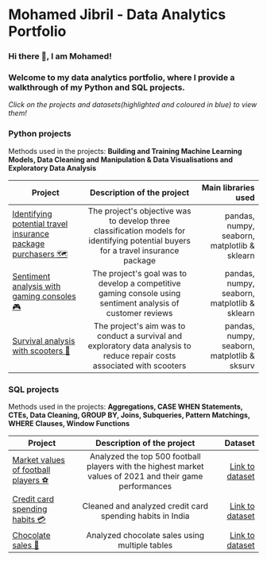 # Mohamed Jibril - Data Analytics Portfolio
### Hi there 👋, I am Mohamed! 

### Welcome to my data analytics portfolio, where I provide a walkthrough of my Python and SQL projects.


*Click on the projects and datasets(highlighted and coloured in blue) to view them!*




### Python projects
Methods used in the projects: **Building and Training Machine Learning Models, Data Cleaning and Manipulation & Data Visualisations and Exploratory Data Analysis**


| Project        | Description of the project           | Main libraries used  |
| ------------- |:-------------:| -----:|
| [Identifying potential travel insurance package purchasers 🗺](https://github.com/jibmo22/data-analytics-portfolio/blob/main/Python%20projects/Identifying%20potential%20travel%20insurance%20package%20purchasers.ipynb)     | The project's objective was to develop three classification models for identifying potential buyers for a travel insurance package |pandas, numpy, seaborn, matplotlib & sklearn|
| [Sentiment analysis with gaming consoles 🎮](https://github.com/jibmo22/data-analytics-portfolio/blob/main/Python%20projects/Sentiment%20analysis%20with%20gaming%20consoles.ipynb)      | The project's goal was to develop a competitive gaming console using sentiment analysis of customer reviews        |pandas, numpy, seaborn, matplotlib & sklearn|
| [Survival analysis with scooters 🛴](https://github.com/jibmo22/data-analytics-portfolio/blob/main/Python%20projects/Survival%20analysis%20with%20scooters.ipynb) | The project's aim was to conduct a survival and exploratory data analysis to reduce repair costs associated with scooters|pandas, numpy, seaborn, matplotlib & sksurv|



### SQL projects

Methods used in the projects: **Aggregations, CASE WHEN Statements, CTEs, Data Cleaning, GROUP BY, Joins, Subqueries, Pattern Matchings, WHERE Clauses, Window Functions**

| Project        | Description of the project           | Dataset  |
| ------------- |:-------------:| -----:|
| [Market values of football players ⚽️](https://github.com/jibmo22/data-analytics-portfolio/blob/main/SQL%20projects/Football%20players%20market%20value%20analysis.sql) |Analyzed the top 500 football players with the highest market values of 2021 and their game performances|[Link to dataset](https://www.kaggle.com/datasets/sanjeetsinghnaik/most-expensive-footballers-2021)|
[Credit card spending habits 💳](https://github.com/jibmo22/data-analytics-portfolio/blob/main/transactions.sql) |Cleaned and analyzed credit card spending habits in India|[Link to dataset](https://www.kaggle.com/datasets/thedevastator/analyzing-credit-card-spending-habits-in-india)|
[Chocolate sales 🍫](https://github.com/jibmo22/data-analytics-portfolio/blob/main/SQL%20projects/Chocolate_sales.sql) |Analyzed chocolate sales using multiple tables|[Link to dataset](https://chandoo.org/wp/learn-sql-for-data-analysis/)|
